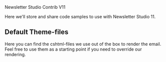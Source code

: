 Newsletter Studio Contrib V11

Here we'll store and share code samples to use with Newsletter Studio 11.

## Default Theme-files
Here you can find the cshtml-files we use out of the box to render the email. Feel free to use them as a starting point if you need to override our rendering.